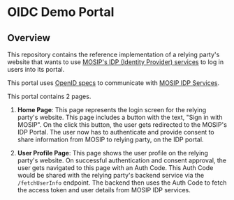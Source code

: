 # OIDC Demo Portal

## Overview
This repository contains the reference implementation of a relying party's website that wants to use [MOSIP's IDP (Identity Provider) services](https://github.com/mosip/idp) to log in users into its portal.

This portal uses [OpenID specs](https://openid.net/specs/openid-connect-core-1_0.html) to communicate with [MOSIP IDP Services](https://github.com/mosip/idp).

This portal contains 2 pages.

1. **Home Page**: This page represents the login screen for the relying party's website. This page includes a button with the text, "Sign in with MOSIP". On the click this button, the user gets redirected to the MOSIP's IDP Portal. The user now has to authenticate and provide consent to share information from MOSIP to relying party, on the IDP portal.

2. **User Profile Page**: This page shows the user profile on the relying party's website. On successful authentication and consent approval, the user gets navigated to this page with an Auth Code. This Auth Code would be shared with the relying party's backend service via the `/fetchUserInfo` endpoint. The backend then uses the Auth Code to fetch the access token and user details from MOSIP IDP services.
